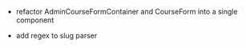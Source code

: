 - refactor AdminCourseFormContainer and CourseForm into a single component

- add regex to slug parser